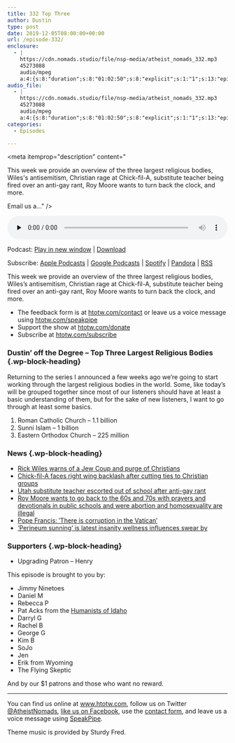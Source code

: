 ```yaml
---
title: 332 Top Three
author: Dustin
type: post
date: 2019-12-05T08:00:00+00:00
url: /episode-332/
enclosure:
  - |
    https://cdn.nomads.studio/file/nsp-media/atheist_nomads_332.mp3
    45273088
    audio/mpeg
    a:4:{s:8:"duration";s:8:"01:02:50";s:8:"explicit";s:1:"1";s:13:"episode_title";s:9:"Top Three";s:10:"episode_no";s:3:"332";}
audio_file:
  - |
    https://cdn.nomads.studio/file/nsp-media/atheist_nomads_332.mp3
    45273088
    audio/mpeg
    a:4:{s:8:"duration";s:8:"01:02:50";s:8:"explicit";s:1:"1";s:13:"episode_title";s:9:"Top Three";s:10:"episode_no";s:3:"332";}
categories:
  - Episodes

---
```

<div itemscope itemtype="http://schema.org/AudioObject">
  <meta itemprop="name" content="332 Top Three" />
  
  <meta itemprop="uploadDate" content="2019-12-05T01:00:00-07:00" />
  
  <meta itemprop="encodingFormat" content="audio/mpeg" />
  
  <meta itemprop="duration" content="PT1H02M50S" />
  
  <meta itemprop="description" content="


This week we provide an overview of the three largest religious bodies, Wiles's antisemitism, Christian rage at Chick-fil-A, substitute teacher being fired over an anti-gay rant, Roy Moore wants to turn back the clock, and more.








Email us a..." />
  
  <meta itemprop="contentUrl" content="https://dts.podtrac.com/redirect.mp3/cdn.nomads.studio/file/nsp-media/atheist_nomads_332.mp3" />
  
  <meta itemprop="contentSize" content="43.2" />
  
  <div class="powerpress_player" id="powerpress_player_8595">
    <audio class="wp-audio-shortcode" id="audio-4135-339" preload="none" style="width: 100%;" controls="controls"><source type="audio/mpeg" src="https://dts.podtrac.com/redirect.mp3/cdn.nomads.studio/file/nsp-media/atheist_nomads_332.mp3?_=339" /><a href="https://dts.podtrac.com/redirect.mp3/cdn.nomads.studio/file/nsp-media/atheist_nomads_332.mp3">https://dts.podtrac.com/redirect.mp3/cdn.nomads.studio/file/nsp-media/atheist_nomads_332.mp3</a></audio>
  </div>
</div>

<p class="powerpress_links powerpress_links_mp3">
  Podcast: <a href="https://dts.podtrac.com/redirect.mp3/cdn.nomads.studio/file/nsp-media/atheist_nomads_332.mp3" class="powerpress_link_pinw" target="_blank" title="Play in new window" onclick="return powerpress_pinw('https://htotw.com/?powerpress_pinw=4135-podcast');" rel="nofollow">Play in new window</a> | <a href="https://dts.podtrac.com/redirect.mp3/cdn.nomads.studio/file/nsp-media/atheist_nomads_332.mp3" class="powerpress_link_d" title="Download" rel="nofollow" download="atheist_nomads_332.mp3">Download</a>
</p>

<p class="powerpress_links powerpress_subscribe_links">
  Subscribe: <a href="https://podcasts.apple.com/us/podcast/humanists-take-on-the-world/id530050098?mt=2&ls=1" class="powerpress_link_subscribe powerpress_link_subscribe_itunes" target="_blank" title="Subscribe on Apple Podcasts" rel="nofollow">Apple Podcasts</a> | <a href="https://www.google.com/podcasts?feed=aHR0cDovL2F0aGVpc3Rub21hZHMubGlic3luLmNvbS9yc3M%3D" class="powerpress_link_subscribe powerpress_link_subscribe_googleplay" target="_blank" title="Subscribe on Google Podcasts" rel="nofollow">Google Podcasts</a> | <a href="https://open.spotify.com/show/3LzK2xZGike6Tc1GEMtMbr?si=LieN9SNuTpq96smuaUsH8A" class="powerpress_link_subscribe powerpress_link_subscribe_spotify" target="_blank" title="Subscribe on Spotify" rel="nofollow">Spotify</a> | <a href="https://www.pandora.com/podcast/atheist-nomads/PC:10122?corr=62071012&part=ug" class="powerpress_link_subscribe powerpress_link_subscribe_pandora" target="_blank" title="Subscribe on Pandora" rel="nofollow">Pandora</a> | <a href="https://htotw.com/feed/podcast/" class="powerpress_link_subscribe powerpress_link_subscribe_rss" target="_blank" title="Subscribe via RSS" rel="nofollow">RSS</a>
</p>

This week we provide an overview of the three largest religious bodies, Wiles&#8217;s antisemitism, Christian rage at Chick-fil-A, substitute teacher being fired over an anti-gay rant, Roy Moore wants to turn back the clock, and more.

<!--more-->

  * The feedback form is at [htotw.com/contact](https://htotw.com/contact) or leave us a voice message using <a href="https://htotw.com/speakpipe" target="_blank" rel="noopener noreferrer">htotw.com/speakpipe</a>
  * Support the show at <a href="https://htotw.com/donate" target="_blank" rel="noopener noreferrer">htotw.com/donate</a>
  * Subscribe at <a href="https://htotw.com/subscribe" target="_blank" rel="noopener noreferrer">htotw.com/subscribe</a>

### Dustin&#8217; off the Degree &#8211; Top Three Largest Religious Bodies {.wp-block-heading}

Returning to the series I announced a few weeks ago we’re going to start working through the largest religious bodies in the world. Some, like today’s will be grouped together since most of our listeners should have at least a basic understanding of them, but for the sake of new listeners, I want to go through at least some basics.

  1. Roman Catholic Church &#8211; 1.1 billion
  2. Sunni Islam &#8211; 1 billion
  3. Eastern Orthodox Church &#8211; 225 million

### News {.wp-block-heading}

  * [Rick Wiles warns of a Jew Coup and purge of Christians][1]
  * [Chick-fil-A faces right wing backlash after cutting ties to Christian groups][2]
  * [Utah substitute teacher escorted out of school after anti-gay rant][3]
  * [Roy Moore wants to go back to the 60s and 70s with prayers and devotionals in public schools and were abortion and homosexuality are illegal][4]
  * [Pope Francis: ′There is corruption in the Vatican′][5]
  * [‘Perineum sunning’ is latest insanity wellness influences swear by][6]

### Supporters {.wp-block-heading}

  * Upgrading Patron &#8211; Henry

This episode is brought to you by:

  * Jimmy Ninetoes
  * Daniel M
  * Rebecca P
  * Pat Acks from the <a href="https://www.humanistsofidaho.org" target="_blank" rel="noopener noreferrer">Humanists of Idaho</a>
  * Darryl G
  * Rachel B
  * George G
  * Kim B
  * SoJo
  * Jen
  * Erik from Wyoming
  * The Flying Skeptic

And by our $1 patrons and those who want no reward.

<hr class="wp-block-separator" />

You can find us online at <a href="https://www.htotw.com/" target="_blank" rel="noopener noreferrer">www.htotw.com</a>, follow us on Twitter <a href="https://twitter.com/AtheistNomads" target="_blank" rel="noopener noreferrer">@AtheistNomads</a>, <a href="https://htotw.com/facebook" target="_blank" rel="noopener noreferrer">like us on Facebook</a>, use the [contact form](https://htotw.com/contact), and leave us a voice message using <a href="https://htotw.com/speakpipe" target="_blank" rel="noopener noreferrer">SpeakPipe</a>.

Theme music is provided by Sturdy Fred.

 [1]: https://www.haaretz.com/us-news/there-will-be-a-purge-u-s-pastor-warns-of-jew-coup-to-impeach-trump-1.8192950
 [2]: https://www.theguardian.com/food/2019/nov/30/chick-fil-a-conservative-ted-cruz-mike-huckabee
 [3]: https://www.sltrib.com/news/education/2019/11/29/utah-substitute-told-th/
 [4]: https://www.alreporter.com/2019/11/25/moore-says-the-democratic-party-does-not-represent-the-conservative-values-of-alabama/
 [5]: https://www.dw.com/en/pope-francis-there-is-corruption-in-the-vatican/a-51431279
 [6]: https://nypost.com/2019/11/26/perineum-sunning-is-latest-insanity-wellness-influencers-swear-by